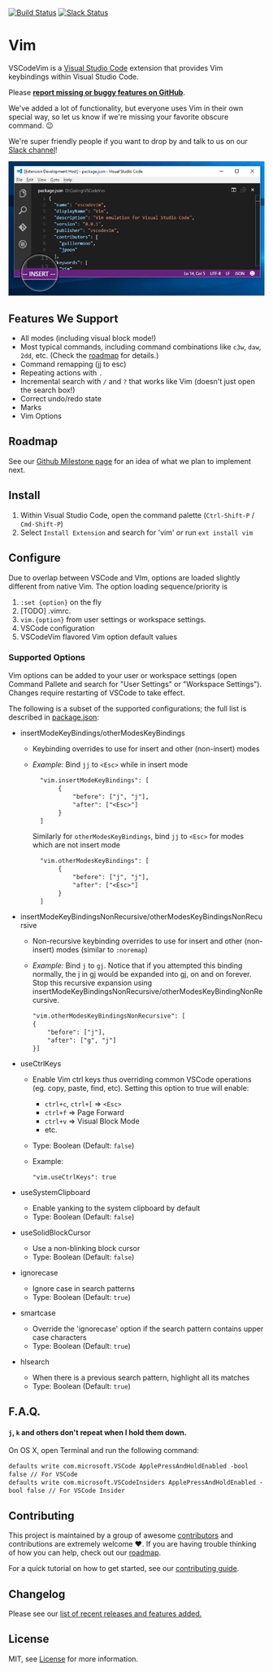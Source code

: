 [![Build Status](https://travis-ci.org/VSCodeVim/Vim.svg?branch=master)](https://travis-ci.org/VSCodeVim/Vim) [![Slack Status](https://vscodevim-slackin.azurewebsites.net/badge.svg)](https://vscodevim-slackin.azurewebsites.net)

# Vim

VSCodeVim is a [Visual Studio Code](https://code.visualstudio.com/) extension that provides Vim keybindings within Visual Studio Code.

Please **[report missing or buggy features on GitHub](https://github.com/VSCodeVim/Vim/issues)**.

We've added a lot of functionality, but everyone uses Vim in their own special way, so let us know if we're missing your favorite obscure command. :wink:

We're super friendly people if you want to drop by and talk to us on our [Slack channel](https://vscodevim-slackin.azurewebsites.net)!

![Screenshot](images/screen.png)

## Features We Support

* All modes (including visual block mode!)
* Most typical commands, including command combinations like `c3w`, `daw`, `2dd`, etc. (Check the [roadmap](ROADMAP.md) for details.)
* Command remapping (jj to esc)
* Repeating actions with `.`
* Incremental search with `/` and `?` that works like Vim (doesn't just open the search box!)
* Correct undo/redo state
* Marks
* Vim Options

## Roadmap

See our [Github Milestone page](https://github.com/VSCodeVim/Vim/milestones) for an idea of what we plan to implement next.

## Install

1. Within Visual Studio Code, open the command palette (`Ctrl-Shift-P` / `Cmd-Shift-P`)
2. Select `Install Extension` and search for 'vim' *or* run `ext install vim`

## Configure

Due to overlap between VSCode and VIm, options are loaded slightly different from native Vim. The option loading sequence/priority is

1. `:set {option}` on the fly
2. [TODO] .vimrc.
3. `vim.{option}` from user settings or workspace settings.
4. VSCode configuration
5. VSCodeVim flavored Vim option default values

### Supported Options

Vim options can be added to your user or workspace settings (open Command Pallete and search for "User Settings" or "Workspace Settings"). Changes require restarting of VSCode to take effect.

The following is a subset of the supported configurations; the full list is described in [package.json](https://github.com/VSCodeVim/Vim/blob/master/package.json#L155):

* insertModeKeyBindings/otherModesKeyBindings
  * Keybinding overrides to use for insert and other (non-insert) modes
  * *Example:* Bind `jj` to `<Esc>` while in insert mode

    ```
      "vim.insertModeKeyBindings": [
           {
               "before": ["j", "j"],
               "after": ["<Esc>"]
           }
      ]
    ```

    Similarly for `otherModesKeyBindings`, bind `jj` to `<Esc>` for modes which are not insert mode

    ```
      "vim.otherModesKeyBindings": [
           {
               "before": ["j", "j"],
               "after": ["<Esc>"]
           }
      ]
    ```

* insertModeKeyBindingsNonRecursive/otherModesKeyBindingsNonRecursive
  * Non-recursive keybinding overrides to use for insert and other (non-insert) modes (similar to `:noremap`)
  * *Example:* Bind `j` to `gj`. Notice that if you attempted this binding normally, the j in gj would be expanded into gj, on and on forever. Stop this recursive expansion using insertModeKeyBindingsNonRecursive/otherModesKeyBindingNonRecursive.

    ```
    "vim.otherModesKeyBindingsNonRecursive": [
    {
        "before": ["j"],
        "after": ["g", "j"]
    }]
    ```

* useCtrlKeys
  * Enable Vim ctrl keys thus overriding common VSCode operations (eg. copy, paste, find, etc). Setting this option to true will enable:
    * `ctrl+c`, `ctrl+[` => `<Esc>`
    * `ctrl+f` => Page Forward
    * `ctrl+v` => Visual Block Mode
    * etc.
  * Type: Boolean (Default: `false`)
  * Example:

    ```
    "vim.useCtrlKeys": true
    ```

* useSystemClipboard
  * Enable yanking to the system clipboard by default
  * Type: Boolean (Default: `false`)

* useSolidBlockCursor
  * Use a non-blinking block cursor
  * Type: Boolean (Default: `false`)

* ignorecase
  * Ignore case in search patterns
  * Type: Boolean (Default: `true`)

* smartcase
  * Override the 'ignorecase' option if the search pattern contains upper case characters
  * Type: Boolean (Default: `true`)

* hlsearch
  * When there is a previous search pattern, highlight all its matches
  * Type: Boolean (Default: `true`)

## F.A.Q.

#### `j`, `k` and others don't repeat when I hold them down.

On OS X, open Terminal and run the following command:

```
defaults write com.microsoft.VSCode ApplePressAndHoldEnabled -bool false // For VSCode
defaults write com.microsoft.VSCodeInsiders ApplePressAndHoldEnabled -bool false // For VSCode Insider
```

## Contributing

This project is maintained by a group of awesome [contributors](https://github.com/VSCodeVim/Vim/graphs/contributors) and contributions are extremely welcome :heart:. If you are having trouble thinking of how you can help, check out our [roadmap](ROADMAP.md).

For a quick tutorial on how to get started, see our [contributing guide](/.github/CONTRIBUTING.md).

## Changelog

Please see our [list of recent releases and features added.](https://github.com/VSCodeVim/Vim/releases)

## License

MIT, see [License](LICENSE) for more information.
